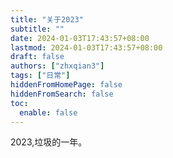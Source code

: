 ```yaml
---
title: "关于2023"
subtitle: ""
date: 2024-01-03T17:43:57+08:00
lastmod: 2024-01-03T17:43:57+08:00
draft: false
authors: ["zhxqian3"]
tags: ["日常"]
hiddenFromHomePage: false
hiddenFromSearch: false
toc: 
  enable: false
---
```


2023,垃圾的一年。